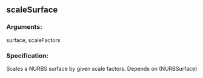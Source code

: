 ## scaleSurface
### Arguments: 
surface, scaleFactors
### Specification: 
Scales a NURBS surface by given scale factors. Depends on (NURBSurface)
